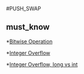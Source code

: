 #PUSH_SWAP

## must_know
*[Bitwise Operation](https://www.geeksforgeeks.org/bitwise-operators-in-c-cpp/)

*[Integer Overflow](https://stackoverflow.com/questions/7456902/long-vs-int-c-c-whats-the-point)

*[Integer Overflow, long vs int](https://stackoverflow.com/questions/7456902/long-vs-int-c-c-whats-the-point) 
